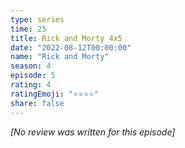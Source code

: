```yaml
---
type: series
time: 25
title: Rick and Morty 4x5
date: "2022-08-12T00:00:00"
name: "Rick and Morty"
season: 4
episode: 5
rating: 4
ratingEmoji: "⭐️⭐️⭐️⭐️"
share: false
---
```


*[No review was written for this episode]*